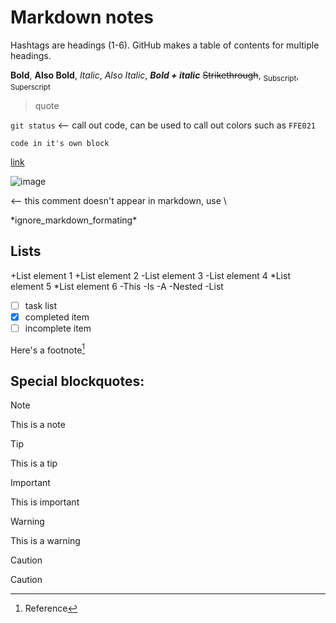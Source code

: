 # Markdown notes
Hashtags are headings (1-6). GitHub makes a table of contents for multiple headings.

**Bold**, __Also Bold__, *Italic*, _Also Italic_, **_Bold + italic_**
~~Strikethrough~~, <sub>Subscript</sub>, <sup>Superscript</sup>

> quote

`git status`    <-- call out code, can be used to call out colors such as `FFE021`

```code in it's own block```

[link](learn.cs260.click)

![image](https://upload.wikimedia.org/wikipedia/en/4/49/Creeper_%28Minecraft%29.png)

<!--comments, won't appear in Markdown--> <-- this comment doesn't appear in markdown, use \<!-- and \-->
\*ignore\_markdown\_formating\*

## Lists
+List element 1
+List element 2
-List element 3
-List element 4
*List element 5
*List element 6
-This
 -Is
  -A
   -Nested
    -List
- [ ] task list
- [x] completed item
- [ ] incomplete item

Here's a footnote[^1]
[^1]: Reference

## Special blockquotes:
> [!NOTE]
> This is a note

> [!TIP]
> This is a tip

> [!IMPORTANT]
> This is important

> [!WARNING]
> This is a warning

> [!CAUTION]
> Caution